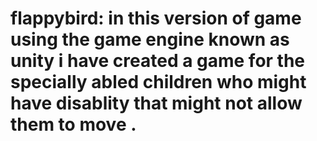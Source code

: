 # flappybird: in this version of game using the game engine known as unity i have created a game for the specially abled children who might have disablity that might not allow them to move .

